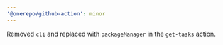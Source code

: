 ```yaml
---
'@onerepo/github-action': minor
---
```


Removed `cli` and replaced with `packageManager` in the `get-tasks` action.
